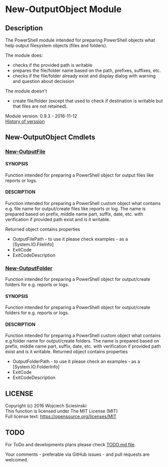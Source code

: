 # New-OutputObject Module
## Description
The PowerShell module intended for preparing PowerShell objects what help output filesystem objects (files and folders).

The module does:
- checks if the provided path is writable
- prepares the file/folder name based on the path, prefixes, suffixes, etc.
- checks if the file/folder already exist and display dialog with warning and question about decission

The module doesn't
- create file/folder (except that used to check if destination is writable but that files are not retained).

Module version: 0.9.3 - 2016-11-12  
[History of verssion](VERSIONS.md)


## New-OutputObject Cmdlets

### [New-OutputFile](Help/New-OutputFile.md)

#### SYNOPSIS
Function intended for preparing a PowerShell object for output files like reports or logs.

#### DESCRIPTION
Function intended for preparing a PowerShell custom object what contains e.g. file name for output/create files like reports or log. The name is prepared based on prefix, middle name part, suffix, date, etc. with verification if provided path exist and is it writable.

Returned object contains properties
- OutputFilePath - to use it please check examples - as a [System.IO.FileInfo]
- ExitCode
- ExitCodeDescription
	

### [New-OutputFolder](Help/New-OutputFolder.md)
Function intended for preparing a PowerShell object for output/create folders for e.g. reports or logs.

#### SYNOPSIS
Function intended for preparing a PowerShell object for output/create folders for e.g. reports or logs.

#### DESCRIPTION
Function intended for preparing a PowerShell custom object what contains e.g.folder name for output/create folders. The name is prepared based on prefix, middle name part, suffix, date, etc. with verification if provided path exist and is it writable.
Returned object contains properties
- OutputFolderPath - to use it please check an examples - as a [System.IO.FolderInfo]
- ExitCode
- ExitCodeDescription

## LICENSE
Copyright (c) 2016 Wojciech Sciesinski  
This function is licensed under The MIT License (MIT)  
Full license text: https://opensource.org/licenses/MIT

## TODO
For ToDo and developments plans please check [TODO.md file](TODO.md).

Your comments - preferable via GitHub issues - and  pull requests are welcomed. 
